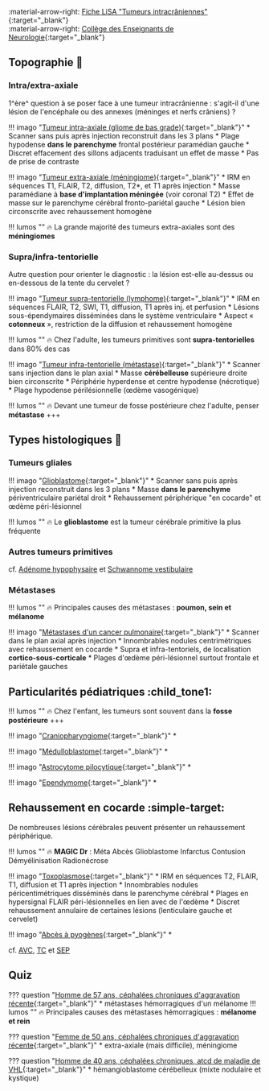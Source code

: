 :material-arrow-right: [Fiche LiSA "Tumeurs intracrâniennes"](https://livret.uness.fr/lisa/Tumeurs_intracr%C3%A2niennes){:target="_blank"}   
:material-arrow-right: [Collège des Enseignants de Neurologie](https://www.cen-neurologie.fr/fr/deuxieme-cycle/tumeurs-intracraniennes){:target="_blank"}  

## Topographie :brain:

### Intra/extra-axiale
1^ère^ question à se poser face à une tumeur intracrânienne : s'agit-il d'une lésion de l'encéphale ou des annexes (méninges et nerfs crâniens) ?

!!! imago "[Tumeur intra-axiale (gliome de bas grade)](https://radiopaedia.org/cases/48852/studies/53888?lang=gb){:target="_blank"}"
    * Scanner sans puis après injection reconstruit dans les 3 plans
    * Plage hypodense **dans le parenchyme** frontal postérieur paramédian gauche
    * Discret effacement des sillons adjacents traduisant un effet de masse
    * Pas de prise de contraste

!!! imago "[Tumeur extra-axiale (méningiome)](https://radiopaedia.org/cases/174815/studies/140846?lang=us){:target="_blank"}"
    * IRM en séquences T1, FLAIR, T2, diffusion, T2*, et T1 après injection
    * Masse paramédiane à **base d'implantation méningée** (voir coronal T2)
    * Effet de masse sur le parenchyme cérébral fronto-pariétal gauche
    * Lésion bien circonscrite avec rehaussement homogène

!!! lumos ""
    :fire: La grande majorité des tumeurs extra-axiales sont des **méningiomes**

### Supra/infra-tentorielle
Autre question pour orienter le diagnostic : la lésion est-elle au-dessus ou en-dessous de la tente du cervelet ?

!!! imago "[Tumeur supra-tentorielle (lymphome)](https://radiopaedia.org/cases/152791/studies/126586?lang=gb){:target="_blank"}"
    * IRM en séquences FLAIR, T2, SWI, T1, diffusion, T1 après inj. et perfusion
    * Lésions sous-épendymaires disséminées dans le système ventriculaire
    * Aspect « **cotonneux** », restriction de la diffusion et rehaussement homogène

!!! lumos ""
    :fire: Chez l'adulte, les tumeurs primitives sont **supra-tentorielles** dans 80% des cas

!!! imago "[Tumeur infra-tentorielle (métastase)](https://radiopaedia.org/cases/23187/studies/23243?lang=gb){:target="_blank"}"
    * Scanner sans injection dans le plan axial
    * Masse **cérébelleuse** supérieure droite bien circonscrite
    * Périphérie hyperdense et centre hypodense (nécrotique)
    * Plage hypodense périlésionnelle (œdème vasogénique)

!!! lumos ""
    :fire: Devant une tumeur de fosse postérieure chez l'adulte, penser **métastase** +++


## Types histologiques :microscope:

### Tumeurs gliales

!!! imago "[Glioblastome](https://radiopaedia.org/cases/37092/studies/38787?lang=us){:target="_blank"}"
    * Scanner sans puis après injection reconstruit dans les 3 plans
    * Masse **dans le parenchyme** périventriculaire pariétal droit
    * Rehaussement périphérique "en cocarde" et œdème péri-lésionnel 

!!! lumos ""
    :fire: Le **glioblastome** est la tumeur cérébrale primitive la plus fréquente

### Autres tumeurs primitives

cf. [Adénome hypophysaire](adénome.md) et [Schwannome vestibulaire](schwannome.md)

### Métastases

!!! lumos ""
    :fire: Principales causes des métastases : **poumon, sein et mélanome**

!!! imago "[Métastases d'un cancer pulmonaire](https://radiopaedia.org/cases/5159/studies/6940?lang=gb){:target="_blank"}"
    * Scanner dans le plan axial après injection
    * Innombrables nodules centrimétriques avec rehaussement en cocarde
    * Supra et infra-tentoriels, de localisation **cortico-sous-corticale**
    * Plages d'œdème péri-lésionnel surtout frontale et pariétale gauches


## Particularités pédiatriques :child_tone1:

!!! lumos ""
    :fire: Chez l'enfant, les tumeurs sont souvent dans la **fosse postérieure** +++

!!! imago "[Craniopharyngiome](){:target="_blank"}"
    * 

!!! imago "[Médulloblastome](){:target="_blank"}"
    * 

!!! imago "[Astrocytome pilocytique](){:target="_blank"}"
    * 

!!! imago "[Ependymome](){:target="_blank"}"
    * 


## Rehaussement en cocarde :simple-target:

De nombreuses lésions cérébrales peuvent présenter un rehaussement périphérique.

!!! lumos ""
    :fire: **MAGIC Dr** : Méta Abcès Glioblastome Infarctus Contusion Démyélinisation Radionécrose

!!! imago "[Toxoplasmose](https://radiopaedia.org/cases/53993/studies/60132?lang=gb){:target="_blank"}"
    * IRM en séquences T2, FLAIR, T1, diffusion et T1 après injection
    * Innombrables nodules péricentimétriques disséminés dans le parenchyme cérébral
    * Plages en hypersignal FLAIR péri-lésionnelles en lien avec de l'œdème
    * Discret rehaussement annulaire de certaines lésions (lenticulaire gauche et cervelet)

!!! imago "[Abcès à pyogènes](){:target="_blank"}"
    * 

cf. [AVC](AVC.md), [TC](TC.md) et [SEP](SEP.md)


## Quiz

??? question "[Homme de 57 ans, céphalées chroniques d'aggravation récente](https://radiopaedia.org/cases/37760/studies/39665?lang=gb){:target="_blank"}"
    * métastases hémorragiques d'un mélanome
    !!! lumos ""
        :fire: Principales causes des métastases hémorragiques : **mélanome et rein** 

??? question "[Femme de 50 ans, céphalées chroniques d'aggravation récente](https://radiopaedia.org/cases/43429/studies/46792?lang=gb){:target="_blank"}"
    * extra-axiale (mais difficile), méningiome

??? question "[Homme de 40 ans, céphalées chroniques, atcd de maladie de VHL](https://radiopaedia.org/cases/163238/studies/133079?lang=gb){:target="_blank"}"
    * hémangioblastome cérébelleux (mixte nodulaire et kystique)
